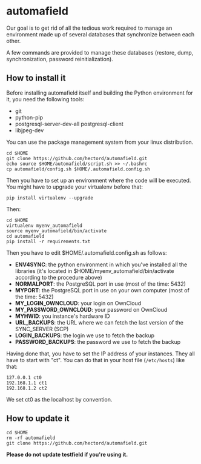 # automafield

Our goal is to get rid of all the tedious work required to manage an environment made up of several databases that synchronize between each other.

A few commands are provided to manage these databases (restore, dump, synchronization, password reinitialization).

## How to install it

Before installing automafield itself and building the Python environment for it, you need the following tools:
* git
* python-pip
* postgresql-server-dev-all postgresql-client
* libjpeg-dev

You can use the package management system from your linux distribution.

```
cd $HOME
git clone https://github.com/hectord/automafield.git
echo source $HOME/automafield/script.sh >> ~/.bashrc
cp automafield/config.sh $HOME/.automafield.config.sh
```

Then you have to set up an environment where the code will be executed. You might have to upgrade your virtualenv before that:
```
pip install virtualenv --upgrade
```
Then:
```
cd $HOME
virtualenv myenv_automafield
source myenv_automafield/bin/activate
cd automafield
pip install -r requirements.txt
```

Then you have to edit $HOME/.automafield.config.sh as follows:
* **ENV4SYNC**: the python environment in which you've installed all the libraries (it's located in $HOME/myenv_automafield/bin/activate according to the procedure above)
* **NORMALPORT**: the PostgreSQL port in use (most of the time: 5432)
* **MYPORT**: the PostgreSQL port in use on your own computer (most of the time: 5432)
* **MY_LOGIN_OWNCLOUD**: your login on OwnCloud
* **MY_PASSWORD_OWNCLOUD**: your password on OwnCloud
* **MYHWID**: you instance's hardware ID
* **URL_BACKUPS**: the URL where we can fetch the last version of the SYNC_SERVER (SCP)
* **LOGIN_BACKUPS**: the login we use to fetch the backup
* **PASSWORD_BACKUPS**: the password we use to fetch the backup

Having done that, you have to set the IP address of your instances. They all have to start with "ct". You can do that in your host file (`/etc/hosts`) like that:
```
127.0.0.1 ct0
192.168.1.1 ct1 
192.168.1.2 ct2 
```

We set ct0 as the localhost by convention.

## How to update it

```
cd $HOME
rm -rf automafield
git clone https://github.com/hectord/automafield.git
```

**Please do not update testfield if you're using it.**
